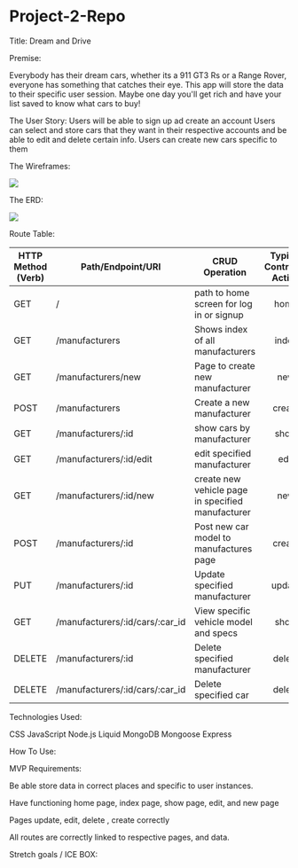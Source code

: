# Project-2-Repo
Title:
Dream and Drive

Premise: 

Everybody has their dream cars, whether its a 911 GT3 Rs or a Range Rover, everyone has something that catches their eye.
This app will store the data to their specific user session. Maybe one day you'll get rich and have your list saved to know what cars to buy!

The User Story:
Users will be able to sign up ad create an account
Users can select and store cars that they want in their respective accounts and be able to edit and delete certain info.
Users can create new cars specific to them


The Wireframes:
 

<img src='https://i.imgur.com/57Bzal7.png'>

The ERD: 

<img src='https://i.imgur.com/JTNNwfe.png'>


Route Table:

HTTP Method<br>(Verb) | Path/Endpoint/URI  | CRUD Operation | Typical<br>Controller Action |
-----------|------------------|------------------|:---:|
GET     | /                    | path to home screen for log in or signup | home |
GET     | /manufacturers       | Shows index of all manufacturers | index |
GET    | /manufacturers/new       | Page to create new manufacturer | new |
POST    | /manufacturers       | Create a new manufacturer | create |
GET     | /manufacturers/:id   | show cars by manufacturer  | show |
GET     | /manufacturers/:id/edit   | edit specified manufacturer  | edit|
GET     | /manufacturers/:id/new   | create new vehicle page in specified manufacturer  | new |
POST    | /manufacturers/:id   | Post new car model to manufactures page  | create |
PUT     | /manufacturers/:id   | Update specified manufacturer  | update |
GET     | /manufacturers/:id/cars/:car_id  | View specific vehicle model and specs| show |
DELETE  | /manufacturers/:id  | Delete specified manufacturer | delete |
DELETE  | /manufacturers/:id/cars/:car_id  | Delete specified car | delete |


Technologies Used:

CSS
JavaScript
Node.js
Liquid
MongoDB
Mongoose
Express

How To Use:


MVP Requirements:

Be able store data in correct places and specific to user instances.

Have functioning home page, index page, show page, edit, and new page

Pages update, edit, delete , create correctly

All routes are correctly linked to respective pages, and data.


Stretch goals / ICE BOX: